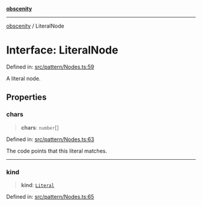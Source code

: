 [**obscenity**](../README.md)

***

[obscenity](../README.md) / LiteralNode

# Interface: LiteralNode

Defined in: [src/pattern/Nodes.ts:59](https://github.com/jo3-l/obscenity/blob/a386fd116c14542130a643879987c21c9c8a4eb9/src/pattern/Nodes.ts#L59)

A literal node.

## Properties

### chars

> **chars**: `number`[]

Defined in: [src/pattern/Nodes.ts:63](https://github.com/jo3-l/obscenity/blob/a386fd116c14542130a643879987c21c9c8a4eb9/src/pattern/Nodes.ts#L63)

The code points that this literal matches.

***

### kind

> **kind**: [`Literal`](../enumerations/SyntaxKind.md#literal)

Defined in: [src/pattern/Nodes.ts:65](https://github.com/jo3-l/obscenity/blob/a386fd116c14542130a643879987c21c9c8a4eb9/src/pattern/Nodes.ts#L65)
